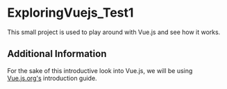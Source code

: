 # ExploringVuejs_Test1
This small project is used to play around with Vue.js and see how it works.

## Additional Information
For the sake of this introductive look into Vue.js, we will be using [Vue.js.org's](https://vuejs.org/v2/guide/index.html) introduction guide.
